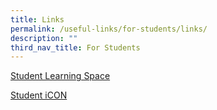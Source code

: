 ```yaml
---
title: Links
permalink: /useful-links/for-students/links/
description: ""
third_nav_title: For Students
---
```

[Student Learning Space](https://vle.learning.moe.edu.sg/login)

[Student iCON](https://workspace.google.com./dashboard)